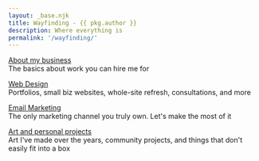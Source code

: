 ```yaml
---
layout: _base.njk
title: Wayfinding - {{ pkg.author }}
description: Where everything is
permalink: '/wayfinding/'
---
```

<section class="wayfinding-wrapper">

[About my business](/studio) <br>The basics about work you can hire me for


[Web Design](/design) <br>Portfolios, small biz websites, whole-site refresh, consultations, and more


[Email Marketing](/emails) <br>The only marketing channel you truly own. Let's make the most of it


[Art and personal projects](/playground) <br>Art I've made over the years, community projects, and things that don't easily fit into a box


</section>